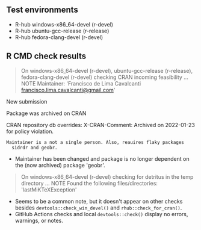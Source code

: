 ## Test environments
- R-hub windows-x86_64-devel (r-devel)
- R-hub ubuntu-gcc-release (r-release)
- R-hub fedora-clang-devel (r-devel)

## R CMD check results
> On windows-x86_64-devel (r-devel), ubuntu-gcc-release (r-release), fedora-clang-devel (r-devel)
  checking CRAN incoming feasibility ... NOTE
  Maintainer: 'Francisco de Lima Cavalcanti <francisco.lima.cavalcanti@gmail.com>'
  
  New submission
  
  Package was archived on CRAN
  
  CRAN repository db overrides:
    X-CRAN-Comment: Archived on 2022-01-23 for policy violation.
  
    Maintainer is a not a single person. Also, reauires flaky packages
      sidrdr and geobr.
      
  * Maintainer has been changed and package is no longer dependent on the (now archived) package 'geobr'.   

> On windows-x86_64-devel (r-devel)
  checking for detritus in the temp directory ... NOTE
  Found the following files/directories:
    'lastMiKTeXException'
    
  * Seems to be a common note, but it doesn't appear on other checks besides `devtools::check_win_devel()` and `rhub::check_for_cran()`.
  * GitHub Actions checks and local `devtools::check()` display no errors, warnings, or notes.
